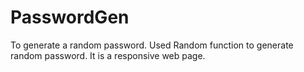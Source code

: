 # PasswordGen
To generate a random password.
Used Random function to generate random password.
It is a responsive web page.
